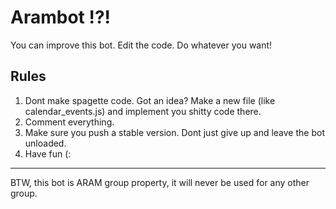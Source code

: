 # Arambot !?!

You can improve this bot. Edit the code. Do whatever you want!

Rules
-----

1. Dont make spagette code. Got an idea? Make a new file (like calendar_events.js) and implement you shitty code there.
2. Comment everything.
3. Make sure you push a stable version. Dont just give up and leave the bot unloaded.
4. Have fun (:
_______________

BTW, this bot is ARAM group property, it will never be used for any other group.
